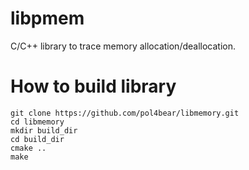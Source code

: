 # libpmem

C/C++ library to trace memory allocation/deallocation.

# How to build library

```shell
git clone https://github.com/pol4bear/libmemory.git
cd libmemory
mkdir build_dir
cd build_dir
cmake ..
make
```

